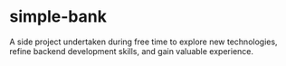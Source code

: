 # simple-bank

A side project undertaken during free time to explore new technologies, refine backend development skills, and gain valuable experience.
